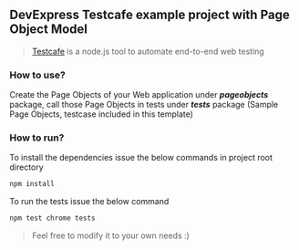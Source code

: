 ## DevExpress Testcafe example project with Page Object Model
>[Testcafe](https://devexpress.github.io/testcafe/) is a node.js tool to automate end-to-end web testing

### How to use?
Create the Page Objects of your Web application under **_pageobjects_** package, call those Page Objects in tests under **_tests_** package (Sample Page Objects, testcase included in this template)

### How to run?
To install the dependencies issue the below commands in project root directory
```javascript
npm install
``` 
To run the tests issue the below command
```javascript
npm test chrome tests
``` 
> Feel free to modify it to your own needs :)